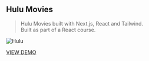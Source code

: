 ## Hulu Movies

> Hulu Movies built with Next.js, React and Tailwind.
> <br/>
> Built as part of a React course.


![Hulu](https://user-images.githubusercontent.com/82881295/128611604-b33cbaba-e039-4f3f-b6ed-d56fd99c7d04.png)

[VIEW DEMO](https://meital-hulu.vercel.app/)


